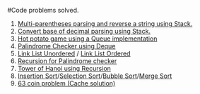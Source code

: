 #Code problems solved.
  1.  [Multi-parentheses parsing and reverse a string using Stack.](https://github.com/shahrukhx01/LeetCode/blob/master/Algorithms%20and%20DS%20Book/8.%20Stack.ipynb) 
  2.  [Convert base of decimal parsing using Stack.](https://github.com/shahrukhx01/LeetCode/blob/master/Algorithms%20and%20DS%20Book/2.%20Binary%20Conversion-%20Stack.ipynb)
 3. [Hot potato game using a Queue implementation](https://github.com/shahrukhx01/LeetCode/blob/master/Algorithms%20and%20DS%20Book/5.%20Queue%20-%20Hot%20Potato.ipynb)
 4. [Palindrome Checker using Deque](https://github.com/shahrukhx01/LeetCode/blob/master/Algorithms%20and%20DS%20Book/5.%20Queue%20-%20Hot%20Potato.ipynb)
5.  [Link List Unordered](https://github.com/shahrukhx01/LeetCode/blob/master/Algorithms%20and%20DS%20Book/9.%20Linked%20lists%20-%20Unordered.ipynb) /   [Link List Ordered](https://github.com/shahrukhx01/LeetCode/blob/master/Algorithms%20and%20DS%20Book/10.%20Linked%20lists%20-%20Ordered.ipynb)
6. [Recursion for Palindrome checker](https://github.com/shahrukhx01/algo_and_data_structures/blob/master/Algorithms%20and%20DS%20Book/12.%20Recursion.ipynb)
7.  [Tower of Hanoi using Recursion](https://github.com/shahrukhx01/algo_and_data_structures/blob/master/Algorithms%20and%20DS%20Book/13.%20Tower%20of%20Hanoi%20-%20Recursion.ipynb)
8. [Insertion Sort](https://github.com/shahrukhx01/algo_and_data_structures/blob/master/Algorithms%20and%20DS%20Book/23.%20Insertion%20Sort.ipynb)/[Selection Sort](https://github.com/shahrukhx01/algo_and_data_structures/blob/master/Algorithms%20and%20DS%20Book/22.%20Selection%20sort.ipynb)/[Bubble Sort](https://github.com/shahrukhx01/algo_and_data_structures/blob/master/Algorithms%20and%20DS%20Book/21.%20Bubble%20Sort.ipynb)/[Merge Sort](https://github.com/shahrukhx01/algo_and_data_structures/blob/master/Algorithms%20and%20DS%20Book/25.%20Merge%20Sort.ipynb)
9. [63 coin problem (Cache solution)](https://github.com/shahrukhx01/algo_and_data_structures/blob/master/Algorithms%20and%20DS%20Book/29.%20Dynamic%20Programming(%2063%20coin%20problem).ipynb)
